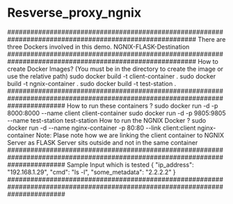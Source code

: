 # Resverse_proxy_ngnix

#########################################################################################################
There are three Dockers involved in this demo. 
NGNIX-FLASK-Destination 
#########################################################################################################
How to create Docker Images? (You must be in the directory to create the image or use the relative path)
sudo docker build -t client-container .
sudo docker build -t ngnix-container .
sudo docker build -t test-station .
###############################################################################################################################
How to run these containers ?
sudo docker run -d -p 8000:8000 --name client client-container
sudo docker run -d -p 9805:9805 --name test-station test-station
How to run the NGNIX Docker ?
sudo docker run -d --name nginx-container -p 80:80 --link client:client nginx-container
Note: Plase note how we are linking the client container to NGNIX Server as FLASK Server sits outside and not in the same container
###############################################################################################################################
Sample Input which is tested
{
    "ip_address": "192.168.1.29",
    "cmd": "ls -l",
    "some_metadata": "2.2.2.2"
}
###############################################################################################################################
